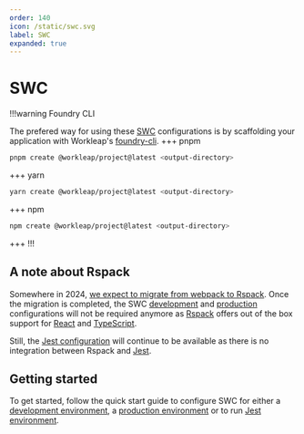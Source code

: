 ```yaml
---
order: 140
icon: /static/swc.svg
label: SWC
expanded: true
---
```


# SWC

!!!warning Foundry CLI

The prefered way for using these [SWC](https://swc.rs/) configurations is by scaffolding your application with Workleap's [foundry-cli](https://github.com/gsoft-inc/wl-foundry-cli).
+++ pnpm
```bash
pnpm create @workleap/project@latest <output-directory>
```
+++ yarn
```bash
yarn create @workleap/project@latest <output-directory>
```
+++ npm
```bash
npm create @workleap/project@latest <output-directory>
```
+++
!!!

## A note about Rspack

Somewhere in 2024, [we expect to migrate from webpack to Rspack](../webpack/default.md#a-note-about-rspack). Once the migration is completed, the SWC [development](configure-dev.md) and [production](configure-build.md) configurations will not be required anymore as [Rspack](https://www.rspack.dev/) offers out of the box support for [React](https://react.dev/) and [TypeScript](https://www.typescriptlang.org/). 

Still, the [Jest configuration](configure-jest.md) will continue to be available as there is no integration between Rspack and [Jest](https://jestjs.io/).

## Getting started

To get started, follow the quick start guide to configure SWC for either a [development environment](configure-dev.md), a [production environment](configure-build.md) or to run [Jest environment](configure-jest.md).
